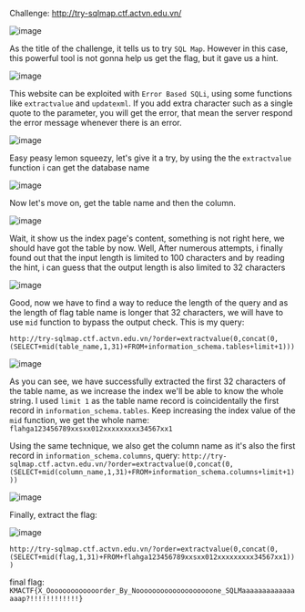 Challenge: http://try-sqlmap.ctf.actvn.edu.vn/

![image](https://user-images.githubusercontent.com/35491855/154800109-eeb85e75-0387-4288-b1a1-ae2d7c4d058a.png)


As the title of the challenge, it tells us to try `SQL Map`. However in this case, this powerful tool is not gonna help us get the flag, but it gave us a hint. 

![image](https://user-images.githubusercontent.com/35491855/154800002-0e97d92c-a1dd-4f22-b57d-4cd5e115c2b8.png)

This website can be exploited with `Error Based SQLi`, using some functions like `extractvalue` and `updatexml`. If you add extra character such as a single quote to the parameter, you will get the error, that mean the server respond the error message whenever there is an error. 

![image](https://user-images.githubusercontent.com/35491855/154800167-04ea9950-7006-4da8-837d-d338acb8a30a.png)

Easy peasy lemon squeezy, let's give it a try, by using the the `extractvalue` function i can get the database name

![image](https://user-images.githubusercontent.com/35491855/154800214-24d964a9-c7b2-4c07-8590-fa30ceadfdc7.png)

Now let's move on, get the table name and then the column. 

![image](https://user-images.githubusercontent.com/35491855/154800263-2bf1e1a2-84bc-4d82-aee8-82d1127638a6.png)

Wait, it show us the index page's content, something is not right here, we should have got the table by now. Well, After numerous attempts, i finally found out that the input length is limited to 100 characters and by reading the hint, i can guess that the output length is also limited to 32 characters

![image](https://user-images.githubusercontent.com/35491855/154800416-1645ab03-535e-4789-ac0a-a01d546a31f0.png)

Good, now we have to find a way to reduce the length of the query and as the length of flag table name is longer that 32 characters, we will have to use `mid` function to bypass the output check. This is my query:

`http://try-sqlmap.ctf.actvn.edu.vn/?order=extractvalue(0,concat(0,(SELECT+mid(table_name,1,31)+FROM+information_schema.tables+limit+1)))`

![image](https://user-images.githubusercontent.com/35491855/154800852-16a65504-d608-4e0f-9763-32be0763c9ab.png)

As you can see, we have successfully extracted the first 32 characters of the table name, as we increase the index we'll be able to know the whole string. I used `limit 1` as the table name record is coincidentally the first record in `information_schema.tables`. Keep increasing the index value of the `mid` function, we get the whole name: `flahga123456789xxsxx012xxxxxxxxx34567xx1`

Using the same technique, we also get the column name as it's also the first record in `information_schema.columns`, query: 
`http://try-sqlmap.ctf.actvn.edu.vn/?order=extractvalue(0,concat(0,(SELECT+mid(column_name,1,31)+FROM+information_schema.columns+limit+1)))`

![image](https://user-images.githubusercontent.com/35491855/154801196-b86e8848-a097-40aa-aa01-f43360cbf19e.png)

Finally, extract the flag:

![image](https://user-images.githubusercontent.com/35491855/154801232-491692ec-733a-40d8-a11d-df7995bc3d60.png)

`http://try-sqlmap.ctf.actvn.edu.vn/?order=extractvalue(0,concat(0,(SELECT+mid(flag,1,31)+FROM+flahga123456789xxsxx012xxxxxxxxx34567xx1)))`

final flag: `KMACTF{X_Ooooooooooooorder_By_Nooooooooooooooooooone_SQLMaaaaaaaaaaaaaaaap?!!!!!!!!!!!!}`

